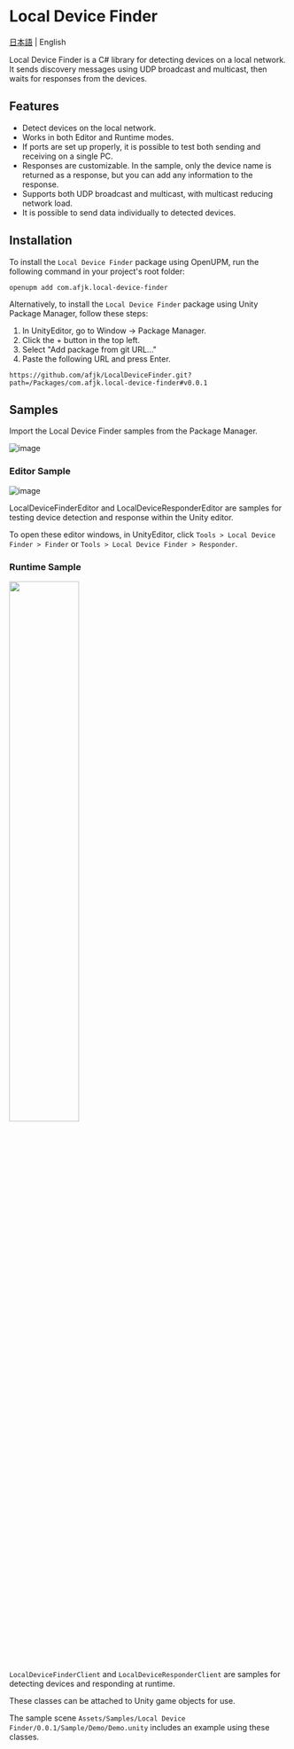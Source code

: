 
# Local Device Finder
[日本語](./README_JA.md) | English

Local Device Finder is a C# library for detecting devices on a local network. It sends discovery messages using UDP broadcast and multicast, then waits for responses from the devices.

## Features
- Detect devices on the local network.
- Works in both Editor and Runtime modes.
- If ports are set up properly, it is possible to test both sending and receiving on a single PC.
- Responses are customizable. In the sample, only the device name is returned as a response, but you can add any information to the response.
- Supports both UDP broadcast and multicast, with multicast reducing network load.
- It is possible to send data individually to detected devices.

## Installation

To install the `Local Device Finder` package using OpenUPM, run the following command in your project's root folder:

```
openupm add com.afjk.local-device-finder
```

Alternatively, to install the `Local Device Finder` package using Unity Package Manager, follow these steps:

1. In UnityEditor, go to Window -> Package Manager.
2. Click the + button in the top left.
3. Select "Add package from git URL..."
4. Paste the following URL and press Enter.

```
https://github.com/afjk/LocalDeviceFinder.git?path=/Packages/com.afjk.local-device-finder#v0.0.1
```

## Samples
Import the Local Device Finder samples from the Package Manager.

![image](https://github.com/user-attachments/assets/23d8f72b-4bbe-434e-ad5f-e55686d13c76)

### Editor Sample
![image](https://github.com/user-attachments/assets/4ba8838b-e592-4285-b16c-59fcbe550ca9)

LocalDeviceFinderEditor and LocalDeviceResponderEditor are samples for testing device detection and response within the Unity editor.

To open these editor windows, in UnityEditor, click `Tools > Local Device Finder > Finder` or `Tools > Local Device Finder > Responder`.

### Runtime Sample
<img src="https://github.com/user-attachments/assets/0d1a92e9-802c-4720-be93-2dd930b2b4fa" width="50%">

`LocalDeviceFinderClient` and `LocalDeviceResponderClient` are samples for detecting devices and responding at runtime.

These classes can be attached to Unity game objects for use.

The sample scene `Assets/Samples/Local Device Finder/0.0.1/Sample/Demo/Demo.unity` includes an example using these classes.

